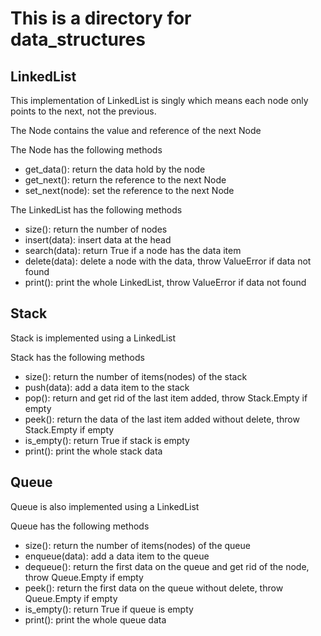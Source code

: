 # This is a directory for data_structures

## LinkedList
This implementation of LinkedList is singly which means each node only points to the next, not the previous.

The Node contains the value and reference of the next Node

The Node has the following methods

- get_data(): return the data hold by the node
- get_next(): return the reference to the next Node
- set_next(node): set the reference to the next Node

The LinkedList has the following methods

- size(): return the number of nodes
- insert(data): insert data at the head
- search(data): return True if a node has the data item
- delete(data): delete a node with the data, throw ValueError if data not found
- print(): print the whole LinkedList, throw ValueError if data not found


## Stack

Stack is implemented using a LinkedList

Stack has the following methods

- size(): return the number of items(nodes) of the stack
- push(data): add a data item to the stack
- pop(): return and get rid of the last item added, throw Stack.Empty if empty
- peek(): return the data of the last item added without delete, throw Stack.Empty if empty
- is_empty(): return True if stack is empty
- print(): print the whole stack data

## Queue

Queue is also implemented using a LinkedList

Queue has the following methods

- size(): return the number of items(nodes) of the queue
- enqueue(data): add a data item to the queue
- dequeue(): return the first data on the queue and get rid of the node, throw Queue.Empty if empty
- peek(): return the first data on the queue without delete, throw Queue.Empty if empty
- is_empty(): return True if queue is empty
- print(): print the whole queue data

